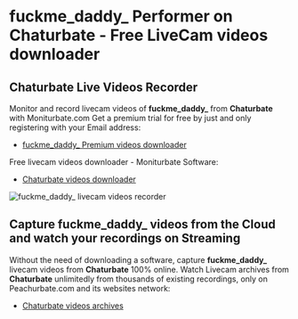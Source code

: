 # fuckme_daddy_ Performer on Chaturbate - Free LiveCam videos downloader

## Chaturbate Live Videos Recorder

Monitor and record livecam videos of **fuckme_daddy_** from **Chaturbate** with Moniturbate.com
Get a premium trial for free by just and only registering with your Email address:
* [fuckme_daddy_ Premium videos downloader](https://moniturbate.com/request-demo-licence-key.html)

Free livecam videos downloader - Moniturbate Software:
* [Chaturbate videos downloader](https://moniturbate.com/moniturbate-download-software.html)

![fuckme_daddy_ livecam videos recorder](https://peachurnet.com/templates/moniturbate-software.png)


## Capture fuckme_daddy_ videos from the Cloud and watch your recordings on Streaming

Without the need of downloading a software, capture **fuckme_daddy_** livecam videos from **Chaturbate** 100% online.
Watch Livecam archives from **Chaturbate** unlimitedly from thousands of existing recordings, only on Peachurbate.com and its websites network:
* [Chaturbate videos archives](https://peachurnet.com/)